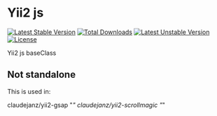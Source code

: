 Yii2 js
=========
[![Latest Stable Version](https://poser.pugx.org/claudejanz/yii2-js/v/stable.svg)](https://packagist.org/packages/claudejanz/yii2-js) [![Total Downloads](https://poser.pugx.org/claudejanz/yii2-js/downloads.svg)](https://packagist.org/packages/claudejanz/yii2-js) [![Latest Unstable Version](https://poser.pugx.org/claudejanz/yii2-js/v/unstable.svg)](https://packagist.org/packages/claudejanz/yii2-js) [![License](https://poser.pugx.org/claudejanz/yii2-js/license.svg)](https://packagist.org/packages/claudejanz/yii2-js)

Yii2 js baseClass

Not standalone 
------------

This is used in:

claudejanz/yii2-gsap "*"
claudejanz/yii2-scrollmagic "*"

